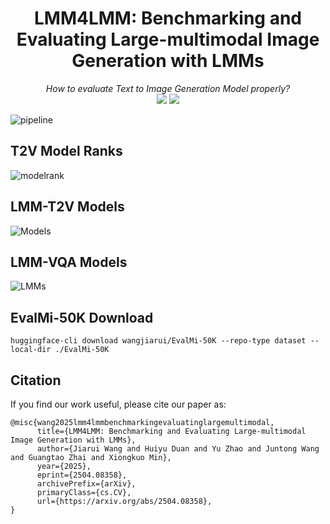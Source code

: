 
<div align="center">
   <h1>LMM4LMM: Benchmarking and Evaluating Large-multimodal Image Generation with LMMs</h1>
   <i>How to evaluate Text to Image Generation Model properly?</i>
   <div>
      <!-- <a href="https://arxiv.org/abs/2504.08358"><img src="https://arxiv.org/abs/2504.08358"/></a> -->
      <a href="https://arxiv.org/abs/2504.08358"><img src="https://img.shields.io/badge/Arxiv-2504.08358-red"/></a>
      <a href="https://huggingface.co/datasets/wangjiarui/EvalMi-50K/tree/main"><img src="https://img.shields.io/badge/%F0%9F%A4%97%20Hugging%20Face-Dataset-green"></a>
   </div>
</div>

![pipeline](https://github.com/user-attachments/assets/c322826f-12f3-48a1-b62f-b1c731dc4ba6)
## T2V Model Ranks
![modelrank](https://github.com/user-attachments/assets/1ff75fa2-f9fe-43c1-8e34-bd72d9a9d443)
## LMM-T2V Models
![Models](https://github.com/user-attachments/assets/fad370b3-9a65-4625-8542-03e11550c335)
## LMM-VQA Models
![LMMs](https://github.com/user-attachments/assets/dea7d25a-1ba3-4865-b4d5-ebf6857842c3)
## EvalMi-50K Download
```
huggingface-cli download wangjiarui/EvalMi-50K --repo-type dataset --local-dir ./EvalMi-50K
```

## Citation

If you find our work useful, please cite our paper as:
```
@misc{wang2025lmm4lmmbenchmarkingevaluatinglargemultimodal,
      title={LMM4LMM: Benchmarking and Evaluating Large-multimodal Image Generation with LMMs}, 
      author={Jiarui Wang and Huiyu Duan and Yu Zhao and Juntong Wang and Guangtao Zhai and Xiongkuo Min},
      year={2025},
      eprint={2504.08358},
      archivePrefix={arXiv},
      primaryClass={cs.CV},
      url={https://arxiv.org/abs/2504.08358}, 
}
```
